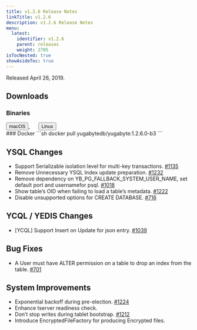 ```yaml
---
title: v1.2.6 Release Notes
linkTitle: v1.2.6
description: v1.2.6 Release Notes
menu:
  latest:
    identifier: v1.2.6
    parent: releases
    weight: 2705
isTocNested: true
showAsideToc: true
---
```


Released April 26, 2019.

## Downloads
### Binaries
<a class="download-binary-link" href="https://downloads.yugabyte.com/yugabyte-ce-1.2.6.0-darwin.tar.gz">
  <button>
    <i class="fab fa-apple"></i><span class="download-text">macOS</span>
  </button>
</a>
&nbsp; &nbsp; &nbsp; 
<a class="download-binary-link" href="https://downloads.yugabyte.com/yugabyte-ce-1.2.6.0-linux.tar.gz">
  <button>
    <i class="fab fa-linux"></i><span class="download-text">Linux</span>
  </button>
</a>
<br />
### Docker
```sh
docker pull yugabytedb/yugabyte:1.2.6.0-b3
```

## YSQL Changes
* Support Serializable isolation level for multi-key transactions. [#1135](https://github.com/YugaByte/yugabyte-db/issues/1135)
* Remove Unnecessary YSQL Index update preparation. [#1232](https://github.com/YugaByte/yugabyte-db/issues/1232)
* Remove dependency on YB_PG_FALLBACK_SYSTEM_USER_NAME, set default port and usernamefor psql. [#1018](https://github.com/YugaByte/yugabyte-db/issues/1018)
* Show table’s OID when failing to load a table’s metadata. [#1222](https://github.com/YugaByte/yugabyte-db/issues/1222)
* Disable unsupported options for CREATE DATABASE. [#716](https://github.com/YugaByte/yugabyte-db/issues/716)

## YCQL / YEDIS Changes
* [YCQL] Support Insert on Update for json entry. [#1039](https://github.com/YugaByte/yugabyte-db/issues/1039)

## Bug Fixes
* A User must have ALTER permission on a table to drop an index from the table. [#701](https://github.com/YugaByte/yugabyte-db/issues/701)

## System Improvements
* Exponential backoff during pre-election. [#1224](https://github.com/YugaByte/yugabyte-db/issues/1224)
* Enhance tserver readiness check.
* Don’t stop writes during tablet bootstrap. [#1212](https://github.com/YugaByte/yugabyte-db/issues/1212)
* Introduce EncryptedFileFactory for producing Encrypted files.

